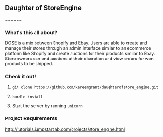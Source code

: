 ## Daughter of StoreEngine
======

### What's this all about? 

DOSE is a mix between Shopify and Ebay. Users are able to create and manage their stores through an admin interface 
similar to an ecommerce platform like Shopify and create auctions for their products similar to Ebay. 
Store owners can end auctions at their discretion and view orders for won products to be shipped.

### Check it out!

1) `git clone https://github.com/kareemgrant/daughterofstore_engine.git`

2) `bundle install`

3) Start the server by running `unicorn`


### Project Requirements 

http://tutorials.jumpstartlab.com/projects/store_engine.html
